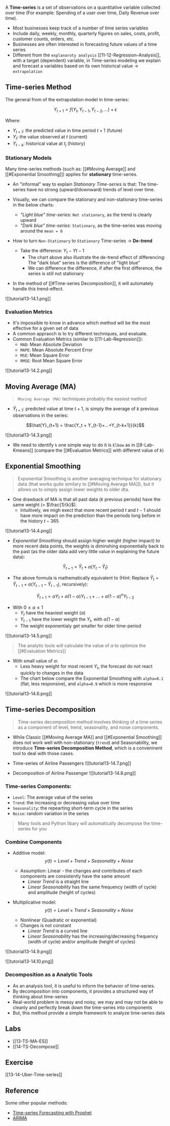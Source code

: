 A **Time-series** is a set of observations on a quantitative variable collected over time (For example: Spending of a user over time, Daily Revenue over time).

- Most businesses keep track of a number of time series variables
- Include daily, weekly, monthly, quarterly figures on sales, costs, profit, customer counts, orders, etc.
- Businesses are often interested in forecasting future values of a time series
- Different from the `explanaroty analysis` [[11-12-Regression-Analysis]], with a target (dependent) variable, in Time-series modeling we explain and forecast a variables based on its own historical value -> `extrapolation`

## Time-series Method
The general from of the extrapolation model in time-series:

$$Y_{t+1} = f(Y_t, Y_{t-1}, Y_{t-2}, ...) + \epsilon$$

Where:
- $Y_{t+1}$: the predicted value in time period $t+1$ (future)
- $Y_t$: the value observed at $t$ (current)
- $Y_{t-k}$: historical value at $t_j$ (history)

### Stationary Models
Many time-series methods (such as: [[#Moving Average]] and [[#Exponential Smoothing]]) applies for **stationary** time-series.

- An "informal" way to explain *Stationary Time-series* is that: The time-series have no strong (upward/downward) trends of level over time. 
- Visually, we can compare the stationary and non-stationary time-series in the below charts:
	- *"Light blue" time-series*: `Not stationary`, as the trend is clearly upward
	- *"Dark blue" time-series*: `Stationary`, as the time-series was moving around the `mean = 0`

- How to turn `Non-Stationary` to `Stationary` Time-series -> **De-trend**
	- Take the difference: $Y_{t} - Y{t-1}$
		- The chart above also illustrate the de-trend effect of differencing: The "dark blue" series is the difference of "light blue"
		- We can difference the difference, if after the first difference, the series is still not stationary
- In the method of [[#Time-series Decomposition]], it will automately handle this trend-effect.

![[tutorial13-14.1.png]]

### Evaluation Metrics
- It's impossible to know in advance which method will be the most effective for a given set of data
- A common appraoch is to try different techniques, and evaluate. 
- Common Evaluation Metrics (similar to [[11-Lab-Regression]]):
	- `MAD`: Mean Absolute Deviation
	- `MAPE`: Mean Absolute Percent Error
	- `MSE`: Mean Square Error
	- `RMSE`: Root Mean Square Error

![[tutorial13-14.2.png]]

## Moving Average (MA)
> `Moving Average (MA)` techniques probably the easiest method
- $\hat{Y}_{t+1}$: predicted value at time $t+1$, is simply the average of $k$ previous observations in the series:

$$\hat{Y}_{t+1} = \frac{Y_t + Y_{t-1}+...+Y_{t-k+1}}{k}$$

![[tutorial13-14.3.png]]

- We need to identify `k` one simple way to do it is `Elbow` as in [[8-Lab-Kmeans]] (compare the [[#Evaluation Metrics]] with different value of $k$)

## Exponential Smoothing
> Exponential Smoothing is another averaging technique for stationary data (that works quite similary to [[#Moving Average MA]]), but it allows us to simply assign lower weights to older dta.

- One drawback of MA is that all past data ($k$ previous periods) have the same weight (= $\frac{1}{k}$). 
	- Intuitively, we migh exect that more recent period $t$ and $t-1$ should have more impact on the prediction than the periods long before in the history $t-365$

![[tutorial13-14.4.png]]

- *Exponential Smoothing* should assign higher weight (higher impact) to more recent data points, the weights is diminshing exponentially back to the past (as the older data add very little value in explaining the future data):

$$\hat{Y}_{t+1} = \hat{Y}_t + \alpha({Y}_t - \hat{Y}_t)$$

- The above formula is mathematically equivalent to (Hint: Replace $\hat{Y}_{t} = \hat{Y}_{t-1} + \alpha({Y}_{t-1} - \hat{Y}_{t-1})$, recursively):

$$\hat{Y}_{t+1} = \alpha Y_t + \alpha (1-\alpha) Y_{t-1} + ... + \alpha (1-\alpha)^n Y_{t-2} $$

- With $0 \leq \alpha \leq 1$
	- $Y_t$ have the heaviest weight ($\alpha$)
	- $Y_{t-1}$ have the lower weight the $Y_t$, with $\alpha (1-\alpha)$
	- The weight exponentialy get smaller for older time-period

![[tutorial13-14.5.png]]

> The analytic tools will calculate the value of $\alpha$ to optimize the [[#Evaluation Metrics]]

- With small value of $\alpha$:
	-  Less heavy weight for most recent $Y_t$, the forecast do not react quickly to changes in the data
	-	The chart below compare the Exponential Smoothing with `alpha=0.1` (flat, less responsive), and `alpha=0.9` which is more responsive
	
![[tutorial13-14.6.png]]

## Time-series Decomposition
> Time-series decomposition method involves thinking of a time series as a component of level, trend, seasonality, and noise components. 

- While Classic [[#Moving Average MA]] and [[#Exponential Smoothing]] does not work well with non-stationary (`trend`) and Seasonability, we introduce **Time-series Decomposition Method**, which is a conveninent tool to deal with those cases.

- Time-series of Airline Passengers
![[tutorial13-14.7.png]]
- Decomposition of Airline Passenger
![[tutorial13-14.8.png]]

### Time-series Components:
- `Level`: The average value of the series
- `Trend`: the increasing or decreasing value over time
- `Seasonality`: the repearting short-term cycle in the series
- `Noise`: random variation in the series

> Many tools and Python libary will automatically decompose the time-series for you
	
### Combine Components
- Additive model: $$y(t) = Level + Trend + Seasonality + Noise$$ 
	- Assumption: Linear - the changes and contributes of each components are consistently have the same amount
		- *Linear Trend* is a straight line
		- *Linear Seasonability* has the same frequency (width of cycle) and amplitude (height of cycles)

- Multiplicative model: $$y(t) = Level \times Trend \times Seasonality \times Noise$$
	- Nonlinear (Quadratic or exponential)
	- Changes is not constant
		- *Linear Trend* is a curved line
		- *Linear Seasonability* has the increasing/decreasing frequency (width of cycle) and/or amplitude (height of cycles)

![[tutorial13-14.9.png]]

![[tutorial13-14.10.png]]

### Decomposition as a Analytic Tools
- As an analysis tool, it is useful to inform the behavior of time-series.
- By decomposition into components, it provides a structured way of thinking about time-series
- Real-world problem is messy and noisy, we may and may not be able to cleanly and perfectly break down the time-series into components
- But, this method provide a simple framework to analyze time-series data

## Labs
- [[13-TS-MA-ES]]
- [[14-TS-Decompose]]

## Exercise
[[13-14-Uber-Time-series]]

## Reference
Some other popular methods:
- [Time-series Forecasting with Prophet](https://docs.exploratory.io/analytics/forecasting)
- [ARIMA](https://docs.exploratory.io/analytics/arima)